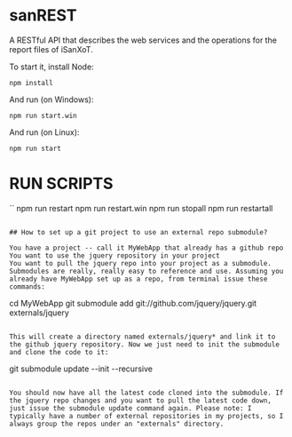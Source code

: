# sanREST
A RESTful API that describes the web services and the operations for the report files of iSanXoT.

To start it, install Node:
```
npm install
```

And run (on Windows):
```
npm run start.win
```
And run (on Linux):
```
npm run start
```

# RUN SCRIPTS

`` 
npm run restart
npm run restart.win
npm run stopall
npm run restartall
```

## How to set up a git project to use an external repo submodule?

You have a project -- call it MyWebApp that already has a github repo
You want to use the jquery repository in your project
You want to pull the jquery repo into your project as a submodule.
Submodules are really, really easy to reference and use. Assuming you already have MyWebApp set up as a repo, from terminal issue these commands:
```
cd MyWebApp
git submodule add git://github.com/jquery/jquery.git externals/jquery
```

This will create a directory named externals/jquery* and link it to the github jquery repository. Now we just need to init the submodule and clone the code to it:
```
git submodule update --init --recursive
```

You should now have all the latest code cloned into the submodule. If the jquery repo changes and you want to pull the latest code down, just issue the submodule update command again. Please note: I typically have a number of external repositories in my projects, so I always group the repos under an "externals" directory.